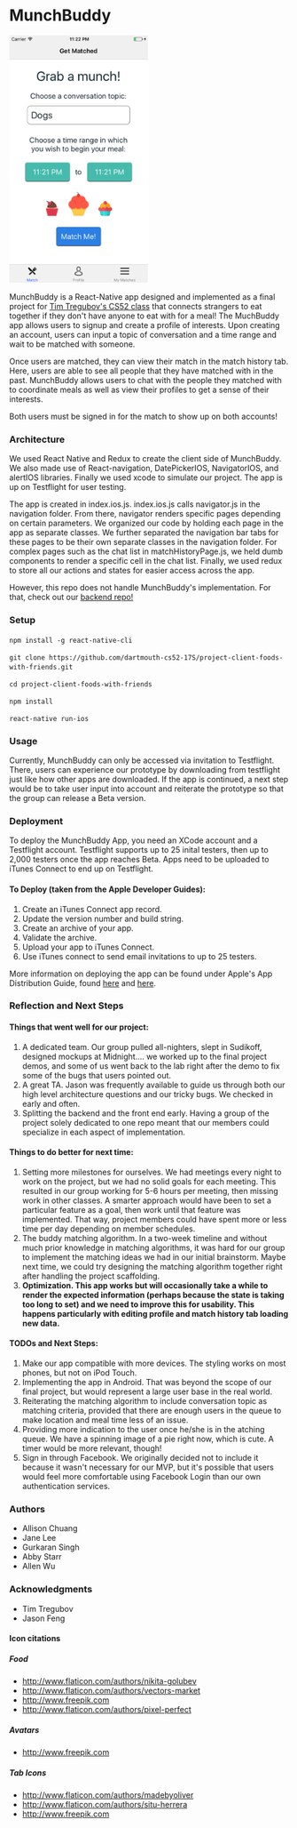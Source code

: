 # MunchBuddy
<img src="imgs/matchPage.png" alt="alt text" width="250">

MunchBuddy is a React-Native app designed and implemented as a final project for [Tim Tregubov's CS52 class](http://cs52.me/) that connects strangers to eat together if they don't have anyone to eat with for a meal! The MuchBuddy app allows users to signup and create a profile of interests. Upon creating an account, users can input a topic of conversation and a time range and wait to be matched with someone.

Once users are matched, they can view their match in the match history tab. Here, users are able to see all people that they have matched with in the past. MunchBuddy allows users to chat with the people they matched with to coordinate meals as well as view their profiles to get a sense of their interests.

Both users must be signed in for the match to show up on both accounts!

### Architecture
We used React Native and Redux to create the client side of MunchBuddy. We also made use of React-navigation, DatePickerIOS, NavigatorIOS, and alertIOS libraries. Finally we used xcode to simulate our project. The app is up on Testflight for user testing.

The app is created in index.ios.js. index.ios.js calls navigator.js in the navigation folder. From there, navigator renders specific pages depending on certain parameters. We organized our code by holding each page in the app as separate classes. We further separated the navigation bar tabs for these pages to be their own separate classes in the navigation folder. For complex pages such as the chat list in matchHistoryPage.js, we held dumb components to render a specific cell in the chat list. Finally, we used redux to store all our actions and states for easier access across the app.

However, this repo does not handle MunchBuddy's implementation. For that, check out our [backend repo!](https://github.com/dartmouth-cs52-17S/project-client-foods-with-friends-server)

### Setup
`npm install -g react-native-cli`

`git clone https://github.com/dartmouth-cs52-17S/project-client-foods-with-friends.git`

`cd project-client-foods-with-friends`

`npm install`

`react-native run-ios`

### Usage
Currently, MunchBuddy can only be accessed via invitation to Testflight. There, users can experience our prototype by downloading from testflight just like how other apps are downloaded. If the app is continued, a next step would be to take user input into account and reiterate the prototype so that the group can release a Beta version.

### Deployment
To deploy the MunchBuddy App, you need an XCode account and a Testflight account. Testflight supports up to 25 inital testers, then up to 2,000 testers once the app reaches Beta. Apps need to be uploaded to iTunes Connect to end up on Testflight.

#### To Deploy (taken from the Apple Developer Guides):
1. Create an iTunes Connect app record.
2. Update the version number and build string.
3. Create an archive of your app.
4. Validate the archive.
5. Upload your app to iTunes Connect.
6. Use iTunes connect to send email invitations to up to 25 testers.

More information on deploying the app can be found under Apple's App Distribution Guide, found [here](https://developer.apple.com/library/content/documentation/IDEs/Conceptual/AppDistributionGuide/DistributingYourAppUsingTestFlight/DistributingYourAppUsingTestFlight.html) and [here](https://developer.apple.com/library/content/documentation/IDEs/Conceptual/AppDistributionGuide/UploadingYourApptoiTunesConnect/UploadingYourApptoiTunesConnect.html#//apple_ref/doc/uid/TP40012582-CH36-SW2).

### Reflection and Next Steps
#### Things that went well for our project:
1. A dedicated team. Our group pulled all-nighters, slept in Sudikoff, designed mockups at Midnight.... we worked up to the final project demos, and some of us went back to the lab right after the demo to fix some of the bugs that users pointed out.
2. A great TA. Jason was frequently available to guide us through both our high level architecture questions and our tricky bugs. We checked in early and often.
3. Splitting the backend and the front end early. Having a group of the project solely dedicated to one repo meant that our members could specialize in each aspect of implementation.

#### Things to do better for next time:
1. Setting more milestones for ourselves. We had meetings every night to work on the project, but we had no solid goals for each meeting. This resulted in our group working for 5-6 hours per meeting, then missing work in other classes. A smarter approach would have been to set a particular feature as a goal, then work until that feature was implemented. That way, project members could have spent more or less time per day depending on member schedules.
2. The buddy matching algorithm. In a two-week timeline and without much prior knowledge in matching algorithms, it was hard for our group to implement the matching ideas we had in our initial brainstorm. Maybe next time, we could try designing the matching algorithm together right after handling the project scaffolding.
3. **Optimization.  This app works but will occasionally take a while to render the expected information (perhaps because the state is taking too long to set) and we need to improve this for usability.  This happens particularly with editing profile and match history tab loading new data.**

#### TODOs and Next Steps:
1. Make our app compatible with more devices. The styling works on most phones, but not on iPod Touch.
2. Implementing the app in Android. That was beyond the scope of our final project, but would represent a large user base in the real world.
3. Reiterating the matching algorithm to include conversation topic as matching criteria, provided that there are enough users in the queue to make location and meal time less of an issue.
4. Providing more indication to the user once he/she is in the atching queue. We have a spinning image of a pie right now, which is cute. A timer would be more relevant, though!
5. Sign in through Facebook. We originally decided not to include it because it wasn't necessary for our MVP, but it's possible that users would feel more comfortable using Facebook Login than our own authentication services.

### Authors
* Allison Chuang
* Jane Lee
* Gurkaran Singh
* Abby Starr
* Allen Wu

### Acknowledgments
* Tim Tregubov
* Jason Feng

#### Icon citations
##### Food
* http://www.flaticon.com/authors/nikita-golubev
* http://www.flaticon.com/authors/vectors-market
* http://www.freepik.com
* http://www.flaticon.com/authors/pixel-perfect
##### Avatars
* http://www.freepik.com
##### Tab Icons
* http://www.flaticon.com/authors/madebyoliver
* http://www.flaticon.com/authors/situ-herrera
* http://www.freepik.com
